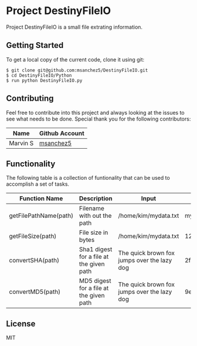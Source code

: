 # Project DestinyFileIO

Project DestinyFileIO is a small file extrating information.

## Getting Started

To get a local copy of the current code, clone it using git:
```
$ git clone git@github.com:msanchez5/DestinyFileIO.git
$ cd DestinyFileIO/Python
$ run python DestinyFileIO.py
```

## Contributing
Feel free to contribute into this project and always looking at the issues to see what needs to be done.
Special thank you for the following contributors:

| Name | Github Account |
| ------ | ------ |
| Marvin S | [msanchez5](http://github.com/msanchez5) |

## Functionality
The following table is a collection of funtionality that can be used  to accomplish a set of tasks.

| Function Name | Description | Input | Expected Output
| ----- | ----- | ----- | ----- |
| getFilePathName(path) | Filename with out the path | /home/kim/mydata.txt | mydata.txt |
| getFileSize(path) | File size in bytes | /home/kim/mydata.txt | 129 Kb |
| convertSHA(path) | Sha1 digest for a file at the given path | The quick brown fox jumps over the lazy dog | 2fd4e1c67a2d28fced849ee1bb76e7391b93eb12 |
| convertMD5(path) | MD5 digest for a file at the given path | The quick brown fox jumps over the lazy dog | 9e107d9d372bb6826bd81d3542a419d |

## License
MIT
